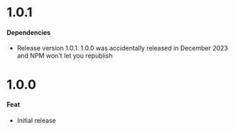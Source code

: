 # 1.0.1

#### Dependencies

- Release version 1.0.1. 1.0.0 was accidentally released in December 2023 and NPM won't let you republish

# 1.0.0

#### Feat

- Initial release
